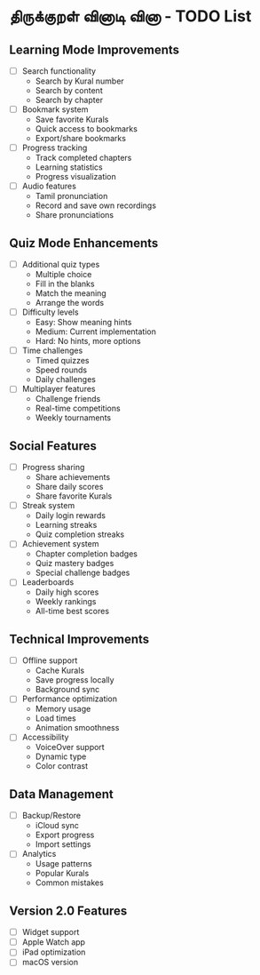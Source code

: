 # திருக்குறள் வினாடி வினா - TODO List

## Learning Mode Improvements
- [ ] Search functionality
  - Search by Kural number
  - Search by content
  - Search by chapter
- [ ] Bookmark system
  - Save favorite Kurals
  - Quick access to bookmarks
  - Export/share bookmarks
- [ ] Progress tracking
  - Track completed chapters
  - Learning statistics
  - Progress visualization
- [ ] Audio features
  - Tamil pronunciation
  - Record and save own recordings
  - Share pronunciations

## Quiz Mode Enhancements
- [ ] Additional quiz types
  - Multiple choice
  - Fill in the blanks
  - Match the meaning
  - Arrange the words
- [ ] Difficulty levels
  - Easy: Show meaning hints
  - Medium: Current implementation
  - Hard: No hints, more options
- [ ] Time challenges
  - Timed quizzes
  - Speed rounds
  - Daily challenges
- [ ] Multiplayer features
  - Challenge friends
  - Real-time competitions
  - Weekly tournaments

## Social Features
- [ ] Progress sharing
  - Share achievements
  - Share daily scores
  - Share favorite Kurals
- [ ] Streak system
  - Daily login rewards
  - Learning streaks
  - Quiz completion streaks
- [ ] Achievement system
  - Chapter completion badges
  - Quiz mastery badges
  - Special challenge badges
- [ ] Leaderboards
  - Daily high scores
  - Weekly rankings
  - All-time best scores

## Technical Improvements
- [ ] Offline support
  - Cache Kurals
  - Save progress locally
  - Background sync
- [ ] Performance optimization
  - Memory usage
  - Load times
  - Animation smoothness
- [ ] Accessibility
  - VoiceOver support
  - Dynamic type
  - Color contrast

## Data Management
- [ ] Backup/Restore
  - iCloud sync
  - Export progress
  - Import settings
- [ ] Analytics
  - Usage patterns
  - Popular Kurals
  - Common mistakes

## Version 2.0 Features
- [ ] Widget support
- [ ] Apple Watch app
- [ ] iPad optimization
- [ ] macOS version 
